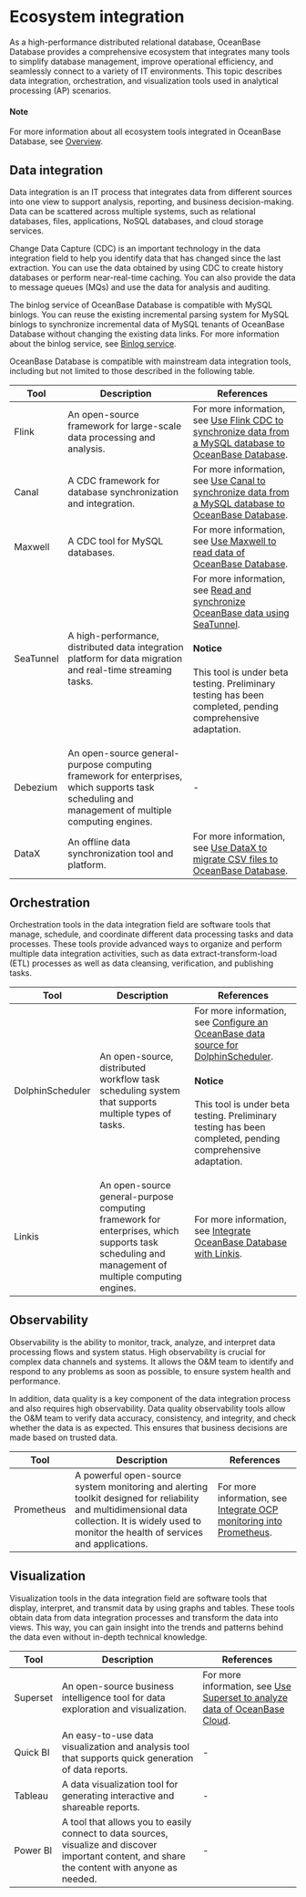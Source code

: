 # Ecosystem integration

As a high-performance distributed relational database, OceanBase Database provides a comprehensive ecosystem that integrates many tools to simplify database management, improve operational efficiency, and seamlessly connect to a variety of IT environments. This topic describes data integration, orchestration, and visualization tools used in analytical processing (AP) scenarios.

<main id="notice" type='explain'>
  <h4>Note</h4>
  <p>For more information about all ecosystem tools integrated in OceanBase Database, see <a href="https://en.oceanbase.com/docs/common-oceanbase-database-10000000001375430">Overview</a>. </p>
</main>

## Data integration

Data integration is an IT process that integrates data from different sources into one view to support analysis, reporting, and business decision-making. Data can be scattered across multiple systems, such as relational databases, files, applications, NoSQL databases, and cloud storage services.

Change Data Capture (CDC) is an important technology in the data integration field to help you identify data that has changed since the last extraction. You can use the data obtained by using CDC to create history databases or perform near-real-time caching. You can also provide the data to message queues (MQs) and use the data for analysis and auditing.

The binlog service of OceanBase Database is compatible with MySQL binlogs. You can reuse the existing incremental parsing system for MySQL binlogs to synchronize incremental data of MySQL tenants of OceanBase Database without changing the existing data links. For more information about the binlog service, see [Binlog service](../700.reference/1500.Components-and-Tools/300.data-integrate/100.oblogproxy-overview.md).

OceanBase Database is compatible with mainstream data integration tools, including but not limited to those described in the following table.

| **Tool** | **Description** | **References** |
|---|---|---|
| Flink | An open-source framework for large-scale data processing and analysis. | For more information, see [Use Flink CDC to synchronize data from a MySQL database to OceanBase Database](../500.data-migration/200.migrate-data-from-mysql-database-to-oceanbase-database/600.use-flink-cdc-to-migrate-data-from-mysql-database-to-oceanbase-database.md).  |
| Canal | A CDC framework for database synchronization and integration. | For more information, see [Use Canal to synchronize data from a MySQL database to OceanBase Database](../500.data-migration/200.migrate-data-from-mysql-database-to-oceanbase-database/500.use-canal-to-migrate-data-from-mysql-database-to-oceanbase-database.md).  |
| Maxwell | A CDC tool for MySQL databases. | For more information, see [Use Maxwell to read data of OceanBase Database](../700.reference/1600.ecological-integration/1500.maxwell.md).  |
| SeaTunnel | A high-performance, distributed data integration platform for data migration and real-time streaming tasks. | For more information, see [Read and synchronize OceanBase data using SeaTunnel](../700.reference/1600.ecological-integration/1300.seatunnel.md). <main id="notice" type='notice'><h4>Notice</h4><p>This tool is under beta testing. Preliminary testing has been completed, pending comprehensive adaptation. </p></main> |
| Debezium | An open-source general-purpose computing framework for enterprises, which supports task scheduling and management of multiple computing engines. | -  |
| DataX | An offline data synchronization tool and platform. | For more information, see [Use DataX to migrate CSV files to OceanBase Database](../500.data-migration/700.migrate-data-from-csv-file-to-oceanbase-database/100.use-datax-to-load-csv-data-files-to-oceanbase-database.md).  |

## Orchestration

Orchestration tools in the data integration field are software tools that manage, schedule, and coordinate different data processing tasks and data processes. These tools provide advanced ways to organize and perform multiple data integration activities, such as data extract-transform-load (ETL) processes as well as data cleansing, verification, and publishing tasks.

| **Tool** | **Description** | **References** |
|---|---|---|
| DolphinScheduler | An open-source, distributed workflow task scheduling system that supports multiple types of tasks. | For more information, see [Configure an OceanBase data source for DolphinScheduler](../700.reference/1600.ecological-integration/1200.dolphinscheduler.md). <main id="notice" type='notice'><h4>Notice</h4><p>This tool is under beta testing. Preliminary testing has been completed, pending comprehensive adaptation. </p></main> |
| Linkis | An open-source general-purpose computing framework for enterprises, which supports task scheduling and management of multiple computing engines. | For more information, see [Integrate OceanBase Database with Linkis](../700.reference/1600.ecological-integration/1400.linkis.md).  |

## Observability

Observability is the ability to monitor, track, analyze, and interpret data processing flows and system status. High observability is crucial for complex data channels and systems. It allows the O&M team to identify and respond to any problems as soon as possible, to ensure system health and performance.

In addition, data quality is a key component of the data integration process and also requires high observability. Data quality observability tools allow the O&M team to verify data accuracy, consistency, and integrity, and check whether the data is as expected. This ensures that business decisions are made based on trusted data.

| **Tool** | **Description** | **References** |
|---|---|---|
| Prometheus | A powerful open-source system monitoring and alerting toolkit designed for reliability and multidimensional data collection. It is widely used to monitor the health of services and applications. | For more information, see [Integrate OCP monitoring into Prometheus](https://en.oceanbase.com/docs/common-ocp-10000000001187482).  |

## Visualization

Visualization tools in the data integration field are software tools that display, interpret, and transmit data by using graphs and tables. These tools obtain data from data integration processes and transform the data into views. This way, you can gain insight into the trends and patterns behind the data even without in-depth technical knowledge.

| **Tool** | **Description** | **References** |
|---|---|---|
| Superset | An open-source business intelligence tool for data exploration and visualization. | For more information, see [Use Superset to analyze data of OceanBase Cloud](../700.reference/1600.ecological-integration/100.superset-mysql-connection-oceanbase-sample-program.md).  |
| Quick BI | An easy-to-use data visualization and analysis tool that supports quick generation of data reports. | -  |
| Tableau | A data visualization tool for generating interactive and shareable reports. |  -  | 
| Power BI | A tool that allows you to easily connect to data sources, visualize and discover important content, and share the content with anyone as needed.  | -  |

